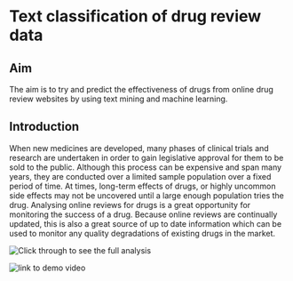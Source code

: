 # Text classification of drug review data

## Aim

The aim is to try and predict the effectiveness of drugs from online drug review websites by using text mining and machine learning.

## Introduction

When new medicines are developed, many phases of clinical trials and research are undertaken in order to gain legislative approval for them to be sold to the public. Although this process can be expensive and span many years, they are conducted over a limited sample population over a fixed period of time. At times, long-term effects of drugs, or highly uncommon side effects may not be uncovered until a large enough population tries the drug. Analysing online reviews for drugs is a great opportunity for monitoring the success of a drug. Because online reviews are continually updated, this is also a great source of up to date information which can be used to monitor any quality degradations of existing drugs in the market.


![Click through to see the full analysis](https://github.com/spacecatbug/drug-reviews-text-classification/blob/master/DrugReviewClassification.ipynb)


![link to demo video](./TextClassificationDemo.gif)

